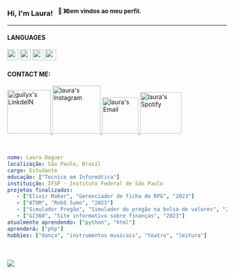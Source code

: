 ### Hi, I'm Laura! &nbsp;&nbsp;<sup>👾 &#12299;Bem vindos ao meu perfil.</sup>
----

#### LANGUAGES 
<div>
<img height="25" src="https://img.shields.io/badge/-Python-000?&logo=Python">
<img height="25" src="https://img.shields.io/badge/-Java-000?&logo=Java&logoColor=007396">
<img height="25" src="https://img.shields.io/badge/-C-000?&logo=C">
<img height="25" src="https://img.shields.io/badge/-SQL-000?&logo=MySQL">
</div>

#### CONTACT ME:
<a href="https://www.linkedin.com/in/laura-daguer-024730292/">
  <img alt="guilyx's LinkdeIN" width="100px" src="https://img.shields.io/badge/LinkedIn-0A66C2?logo=linkedin&logoColor=fff&style=for-the-badge" />
</a>
<a href="https://www.instagram.com/arudaguer/">
  <img alt="laura's Instagram" width="110px" src="https://img.shields.io/badge/Instagram-E4405F?logo=instagram&logoColor=fff&style=for-the-badge" />
</a>
<a href="mailto: laura.daguerds@gmail.com">
  <img alt="laura's Email" width="83px" src="https://img.shields.io/badge/-Gmail-%23333?style=for-the-badge&logo=gmail&logoColor=white" />
</a> 
<a href="https://open.spotify.com/user/11147618695?si=zZFn6uAGRLyoU02lsG50GA">
  <img alt="laura's Spotify" width="95px" src="https://img.shields.io/badge/Spotify-1ED760?&style=for-the-badge&logo=spotify&logoColor=white" />
</a>
</p>

<br>

```yaml
nome: Laura Daguer
localização: São Paulo, Brasil
cargo: Estudante
educação: ["Tecnico em Informática"]
instituição: IFSP - Instituto Federal de São Paulo
projetos finalizados:
   - ["Elixir Maker", "Gerenciador de ficha de RPG", "2023"]
   - ["ATOM", "Robõ Sumo", "2023"]
   - ["Simulador Pregão", "Simulador do pregão na bolsa de valores", "2023"]
   - ["GI360", "Site informatívo sobre finanças", "2023"]
atualmente aprendendo: ["python", "html"]
aprenderá: ["php"]
hobbies: ["dança", "instrumentos musicais", "teatro", "leitura"]
```
</br>

<br>
  <img src="https://spotify-recently-played-readme.vercel.app/api?user=q202k7a6mmn1003l7hpzxhpmb&count=5">
</p>
</div>











